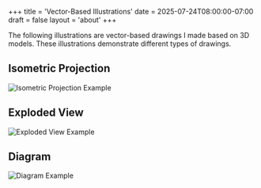 +++
title = 'Vector-Based Illustrations'
date = 2025-07-24T08:00:00-07:00
draft = false
layout = 'about'
+++

The following illustrations are vector-based drawings I made based on 3D models. These illustrations demonstrate different types of drawings.

## Isometric Projection

![Isometric Projection Example](/tw-portfolio/device_iso.svg)

## Exploded View

![Exploded View Example](/tw-portfolio/camera_installation.svg)

## Diagram

![Diagram Example](/tw-portfolio/diagram_avs_legacy_data_blurred.png)
